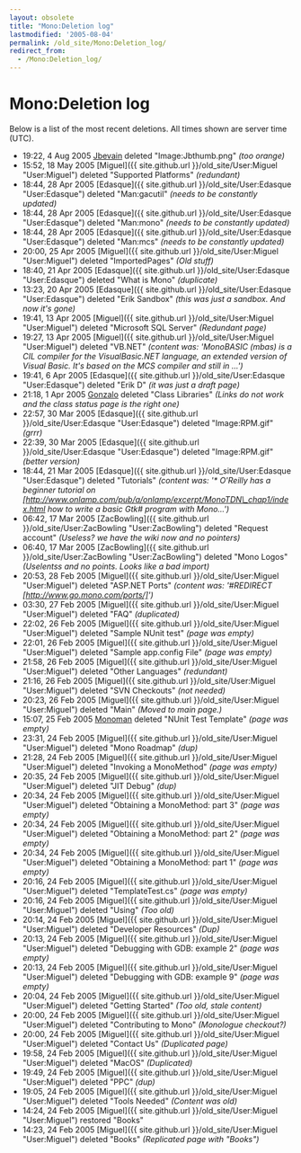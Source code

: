 ```yaml
---
layout: obsolete
title: "Mono:Deletion log"
lastmodified: '2005-08-04'
permalink: /old_site/Mono:Deletion_log/
redirect_from:
  - /Mono:Deletion_log/
---
```


Mono:Deletion log
=================

Below is a list of the most recent deletions. All times shown are server time (UTC).

-   19:22, 4 Aug 2005 [Jbevain](/index.php?title=User:Jbevain&action=edit&redlink=1 "User:Jbevain (page does not exist)") deleted "Image:Jbthumb.png" *(too orange)*
-   15:52, 18 May 2005 [Miguel]({{ site.github.url }}/old_site/User:Miguel "User:Miguel") deleted "Supported Platforms" *(redundant)*
-   18:44, 28 Apr 2005 [Edasque]({{ site.github.url }}/old_site/User:Edasque "User:Edasque") deleted "Man:gacutil" *(needs to be constantly updated)*
-   18:44, 28 Apr 2005 [Edasque]({{ site.github.url }}/old_site/User:Edasque "User:Edasque") deleted "Man:mono" *(needs to be constantly updated)*
-   18:44, 28 Apr 2005 [Edasque]({{ site.github.url }}/old_site/User:Edasque "User:Edasque") deleted "Man:mcs" *(needs to be constantly updated)*
-   20:00, 25 Apr 2005 [Miguel]({{ site.github.url }}/old_site/User:Miguel "User:Miguel") deleted "ImportedPages" *(Old stuff)*
-   18:40, 21 Apr 2005 [Edasque]({{ site.github.url }}/old_site/User:Edasque "User:Edasque") deleted "What is Mono" *(duplicate)*
-   13:23, 20 Apr 2005 [Edasque]({{ site.github.url }}/old_site/User:Edasque "User:Edasque") deleted "Erik Sandbox" *(this was just a sandbox. And now it's gone)*
-   19:41, 13 Apr 2005 [Miguel]({{ site.github.url }}/old_site/User:Miguel "User:Miguel") deleted "Microsoft SQL Server" *(Redundant page)*
-   19:27, 13 Apr 2005 [Miguel]({{ site.github.url }}/old_site/User:Miguel "User:Miguel") deleted "VB.NET" *(content was: 'MonoBASIC (mbas) is a CIL compiler for the VisualBasic.NET language, an extended version of Visual Basic. It's based on the MCS compiler and still in ...')*
-   19:41, 6 Apr 2005 [Edasque]({{ site.github.url }}/old_site/User:Edasque "User:Edasque") deleted "Erik D" *(it was just a draft page)*
-   21:18, 1 Apr 2005 [Gonzalo](/index.php?title=User:Gonzalo&action=edit&redlink=1 "User:Gonzalo (page does not exist)") deleted "Class Libraries" *(Links do not work and the class status page is the right one)*
-   22:57, 30 Mar 2005 [Edasque]({{ site.github.url }}/old_site/User:Edasque "User:Edasque") deleted "Image:RPM.gif" *(grrr)*
-   22:39, 30 Mar 2005 [Edasque]({{ site.github.url }}/old_site/User:Edasque "User:Edasque") deleted "Image:RPM.gif" *(better version)*
-   18:44, 21 Mar 2005 [Edasque]({{ site.github.url }}/old_site/User:Edasque "User:Edasque") deleted "Tutorials" *(content was: '\* O'Reilly has a beginner tutorial on [http://www.onlamp.com/pub/a/onlamp/excerpt/MonoTDN\_chap1/index.html how to write a basic Gtk\# program with Mono...')*
-   06:42, 17 Mar 2005 [ZacBowling]({{ site.github.url }}/old_site/User:ZacBowling "User:ZacBowling") deleted "Request account" *(Useless? we have the wiki now and no pointers)*
-   06:40, 17 Mar 2005 [ZacBowling]({{ site.github.url }}/old_site/User:ZacBowling "User:ZacBowling") deleted "Mono Logos" *(Uselentss and no points. Looks like a bad import)*
-   20:53, 28 Feb 2005 [Miguel]({{ site.github.url }}/old_site/User:Miguel "User:Miguel") deleted "ASP.NET Ports" *(content was: '\#REDIRECT [http://www.go.mono.com/ports/]')*
-   03:30, 27 Feb 2005 [Miguel]({{ site.github.url }}/old_site/User:Miguel "User:Miguel") deleted "FAQ" *(duplicated)*
-   22:02, 26 Feb 2005 [Miguel]({{ site.github.url }}/old_site/User:Miguel "User:Miguel") deleted "Sample NUnit test" *(page was empty)*
-   22:01, 26 Feb 2005 [Miguel]({{ site.github.url }}/old_site/User:Miguel "User:Miguel") deleted "Sample app.config File" *(page was empty)*
-   21:58, 26 Feb 2005 [Miguel]({{ site.github.url }}/old_site/User:Miguel "User:Miguel") deleted "Other Languages" *(redundant)*
-   21:16, 26 Feb 2005 [Miguel]({{ site.github.url }}/old_site/User:Miguel "User:Miguel") deleted "SVN Checkouts" *(not needed)*
-   20:23, 26 Feb 2005 [Miguel]({{ site.github.url }}/old_site/User:Miguel "User:Miguel") deleted "Main" *(Moved to main page.)*
-   15:07, 25 Feb 2005 [Monoman](/index.php?title=User:Monoman&action=edit&redlink=1 "User:Monoman (page does not exist)") deleted "NUnit Test Template" *(page was empty)*
-   23:31, 24 Feb 2005 [Miguel]({{ site.github.url }}/old_site/User:Miguel "User:Miguel") deleted "Mono Roadmap" *(dup)*
-   21:28, 24 Feb 2005 [Miguel]({{ site.github.url }}/old_site/User:Miguel "User:Miguel") deleted "Invoking a MonoMethod" *(page was empty)*
-   20:35, 24 Feb 2005 [Miguel]({{ site.github.url }}/old_site/User:Miguel "User:Miguel") deleted "JIT Debug" *(dup)*
-   20:34, 24 Feb 2005 [Miguel]({{ site.github.url }}/old_site/User:Miguel "User:Miguel") deleted "Obtaining a MonoMethod: part 3" *(page was empty)*
-   20:34, 24 Feb 2005 [Miguel]({{ site.github.url }}/old_site/User:Miguel "User:Miguel") deleted "Obtaining a MonoMethod: part 2" *(page was empty)*
-   20:34, 24 Feb 2005 [Miguel]({{ site.github.url }}/old_site/User:Miguel "User:Miguel") deleted "Obtaining a MonoMethod: part 1" *(page was empty)*
-   20:16, 24 Feb 2005 [Miguel]({{ site.github.url }}/old_site/User:Miguel "User:Miguel") deleted "TemplateTest.cs" *(page was empty)*
-   20:16, 24 Feb 2005 [Miguel]({{ site.github.url }}/old_site/User:Miguel "User:Miguel") deleted "Using" *(Too old)*
-   20:14, 24 Feb 2005 [Miguel]({{ site.github.url }}/old_site/User:Miguel "User:Miguel") deleted "Developer Resources" *(Dup)*
-   20:13, 24 Feb 2005 [Miguel]({{ site.github.url }}/old_site/User:Miguel "User:Miguel") deleted "Debugging with GDB: example 2" *(page was empty)*
-   20:13, 24 Feb 2005 [Miguel]({{ site.github.url }}/old_site/User:Miguel "User:Miguel") deleted "Debugging with GDB: example 9" *(page was empty)*
-   20:04, 24 Feb 2005 [Miguel]({{ site.github.url }}/old_site/User:Miguel "User:Miguel") deleted "Getting Started" *(Too old, stale content)*
-   20:00, 24 Feb 2005 [Miguel]({{ site.github.url }}/old_site/User:Miguel "User:Miguel") deleted "Contributing to Mono" *(Monologue checkout?)*
-   20:00, 24 Feb 2005 [Miguel]({{ site.github.url }}/old_site/User:Miguel "User:Miguel") deleted "Contact Us" *(Duplicated page)*
-   19:58, 24 Feb 2005 [Miguel]({{ site.github.url }}/old_site/User:Miguel "User:Miguel") deleted "MacOS" *(Duplicated)*
-   19:49, 24 Feb 2005 [Miguel]({{ site.github.url }}/old_site/User:Miguel "User:Miguel") deleted "PPC" *(dup)*
-   19:05, 24 Feb 2005 [Miguel]({{ site.github.url }}/old_site/User:Miguel "User:Miguel") deleted "Tools Needed" *(Content was old)*
-   14:24, 24 Feb 2005 [Miguel]({{ site.github.url }}/old_site/User:Miguel "User:Miguel") restored "Books"
-   14:23, 24 Feb 2005 [Miguel]({{ site.github.url }}/old_site/User:Miguel "User:Miguel") deleted "Books" *(Replicated page with "Books")*


